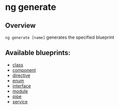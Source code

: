<!-- Links in /docs/documentation should NOT have `.md` at the end, because they end up in our wiki at release. -->

# ng generate

## Overview
`ng generate [name]` generates the specified blueprint

## Available blueprints:
 - [class](class)
 - [component](component)
 - [directive](directive)
 - [enum](enum)
 - [interface](interface)
 - [module](module)
 - [pipe](pipe)
 - [service](service)
